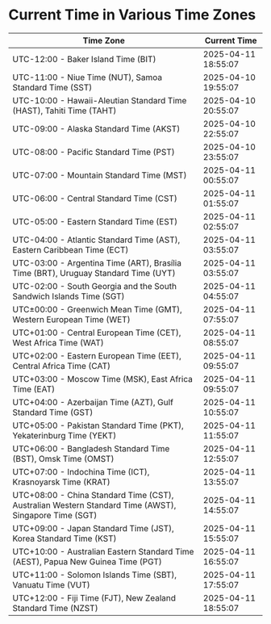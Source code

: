 # Current Time in Various Time Zones

| Time Zone | Current Time |
|-----------|--------------|
| UTC-12:00 - Baker Island Time (BIT) | 2025-04-11 18:55:07 |
| UTC-11:00 - Niue Time (NUT), Samoa Standard Time (SST) | 2025-04-10 19:55:07 |
| UTC-10:00 - Hawaii-Aleutian Standard Time (HAST), Tahiti Time (TAHT) | 2025-04-10 20:55:07 |
| UTC-09:00 - Alaska Standard Time (AKST) | 2025-04-10 22:55:07 |
| UTC-08:00 - Pacific Standard Time (PST) | 2025-04-10 23:55:07 |
| UTC-07:00 - Mountain Standard Time (MST) | 2025-04-11 00:55:07 |
| UTC-06:00 - Central Standard Time (CST) | 2025-04-11 01:55:07 |
| UTC-05:00 - Eastern Standard Time (EST) | 2025-04-11 02:55:07 |
| UTC-04:00 - Atlantic Standard Time (AST), Eastern Caribbean Time (ECT) | 2025-04-11 03:55:07 |
| UTC-03:00 - Argentina Time (ART), Brasília Time (BRT), Uruguay Standard Time (UYT) | 2025-04-11 03:55:07 |
| UTC-02:00 - South Georgia and the South Sandwich Islands Time (SGT) | 2025-04-11 04:55:07 |
| UTC±00:00 - Greenwich Mean Time (GMT), Western European Time (WET) | 2025-04-11 07:55:07 |
| UTC+01:00 - Central European Time (CET), West Africa Time (WAT) | 2025-04-11 08:55:07 |
| UTC+02:00 - Eastern European Time (EET), Central Africa Time (CAT) | 2025-04-11 09:55:07 |
| UTC+03:00 - Moscow Time (MSK), East Africa Time (EAT) | 2025-04-11 09:55:07 |
| UTC+04:00 - Azerbaijan Time (AZT), Gulf Standard Time (GST) | 2025-04-11 10:55:07 |
| UTC+05:00 - Pakistan Standard Time (PKT), Yekaterinburg Time (YEKT) | 2025-04-11 11:55:07 |
| UTC+06:00 - Bangladesh Standard Time (BST), Omsk Time (OMST) | 2025-04-11 12:55:07 |
| UTC+07:00 - Indochina Time (ICT), Krasnoyarsk Time (KRAT) | 2025-04-11 13:55:07 |
| UTC+08:00 - China Standard Time (CST), Australian Western Standard Time (AWST), Singapore Time (SGT) | 2025-04-11 14:55:07 |
| UTC+09:00 - Japan Standard Time (JST), Korea Standard Time (KST) | 2025-04-11 15:55:07 |
| UTC+10:00 - Australian Eastern Standard Time (AEST), Papua New Guinea Time (PGT) | 2025-04-11 16:55:07 |
| UTC+11:00 - Solomon Islands Time (SBT), Vanuatu Time (VUT) | 2025-04-11 17:55:07 |
| UTC+12:00 - Fiji Time (FJT), New Zealand Standard Time (NZST) | 2025-04-11 18:55:07 |
